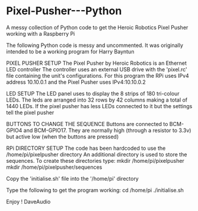 # Pixel-Pusher---Python
A messy collection of Python code to get the Heroic Robotics Pixel Pusher working with a Raspberry Pi

The following Python code is messy and uncommented.
It was originally intended to be a working program for Harry Bayntun

PIXEL PUSHER SETUP
The Pixel Pusher by Heroic Robotics is an Ethernet LED controller
The controller uses an external USB drive with the 'pixel.rc' file containing the unit's configurations.
For this program the RPi uses IPv4 address 10.10.0.1 and the Pixel Pusher uses IPv4:10.10.0.2

LED SETUP
The LED panel uses to display the 8 strips of 180 tri-colour LEDs.
The leds are arranged into 32 rows by 42 columns making a total of 1440 LEDs.
If the pixel pusher has less LEDs connected to it but the settings tell the pixel pusher 

BUTTONS TO CHANGE THE SEQUENCE
Buttons are connected to BCM-GPIO4 and BCM-GPIO17. They are normally high (through a resistor to 3.3v) but active low (when the buttons are pressed)

RPi DIRECTORY SETUP
The code has been hardcoded to use the /home/pi/pixelpusher directory
An additional directory is used to store the sequences.
To create these directories type:
  mkdir /home/pi/pixelpusher
  mkdir /home/pi/pixelpusher/sequences

Copy the 'initialise.sh' file into the '/home/pi' directory

Type the following to get the program working:
  cd /home/pi
  ./initialise.sh

Enjoy !
DaveAudio
